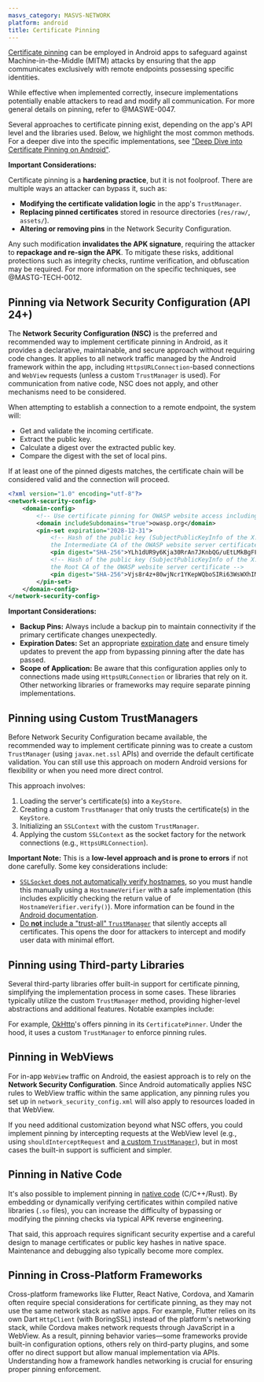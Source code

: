 ```yaml
---
masvs_category: MASVS-NETWORK
platform: android
title: Certificate Pinning
---
```


[Certificate pinning](0x04f-Testing-Network-Communication.md/#restricting-trust-identity-pinning) can be employed in Android apps to safeguard against Machine-in-the-Middle (MITM) attacks by ensuring that the app communicates exclusively with remote endpoints possessing specific identities.

While effective when implemented correctly, insecure implementations potentially enable attackers to read and modify all communication. For more general details on pinning, refer to @MASWE-0047.

Several approaches to certificate pinning exist, depending on the app's API level and the libraries used. Below, we highlight the most common methods. For a deeper dive into the specific implementations, see ["Deep Dive into Certificate Pinning on Android"](https://securevale.blog/articles/deep-dive-into-certificate-pinning-on-android/).

**Important Considerations:**

Certificate pinning is a **hardening practice**, but it is not foolproof. There are multiple ways an attacker can bypass it, such as:

- **Modifying the certificate validation logic** in the app's `TrustManager`.
- **Replacing pinned certificates** stored in resource directories (`res/raw/`, `assets/`).
- **Altering or removing pins** in the Network Security Configuration.

Any such modification **invalidates the APK signature**, requiring the attacker to **repackage and re-sign the APK**. To mitigate these risks, additional protections such as integrity checks, runtime verification, and obfuscation may be required. For more information on the specific techniques, see @MASTG-TECH-0012.

## Pinning via Network Security Configuration (API 24+)

The **Network Security Configuration (NSC)** is the preferred and recommended way to implement certificate pinning in Android, as it provides a declarative, maintainable, and secure approach without requiring code changes. It applies to all network traffic managed by the Android framework within the app, including `HttpsURLConnection`-based connections and `WebView` requests (unless a custom `TrustManager` is used). For communication from native code, NSC does not apply, and other mechanisms need to be considered.

When attempting to establish a connection to a remote endpoint, the system will:

- Get and validate the incoming certificate.
- Extract the public key.
- Calculate a digest over the extracted public key.
- Compare the digest with the set of local pins.

If at least one of the pinned digests matches, the certificate chain will be considered valid and the connection will proceed.

```xml
<?xml version="1.0" encoding="utf-8"?>
<network-security-config>
    <domain-config>
        <!-- Use certificate pinning for OWASP website access including sub domains -->
        <domain includeSubdomains="true">owasp.org</domain>
        <pin-set expiration="2028-12-31">
            <!-- Hash of the public key (SubjectPublicKeyInfo of the X.509 certificate) of
            the Intermediate CA of the OWASP website server certificate -->
            <pin digest="SHA-256">YLh1dUR9y6Kja30RrAn7JKnbQG/uEtLMkBgFF2Fuihg=</pin>
            <!-- Hash of the public key (SubjectPublicKeyInfo of the X.509 certificate) of
            the Root CA of the OWASP website server certificate -->
            <pin digest="SHA-256">Vjs8r4z+80wjNcr1YKepWQboSIRi63WsWXhIMN+eWys=</pin>
        </pin-set>
    </domain-config>
</network-security-config>
```

**Important Considerations:**

- **Backup Pins:** Always include a backup pin to maintain connectivity if the primary certificate changes unexpectedly.
- **Expiration Dates:** Set an appropriate [expiration date](https://developer.android.com/privacy-and-security/security-config#CertificatePinning) and ensure timely updates to prevent the app from bypassing pinning after the date has passed.
- **Scope of Application:** Be aware that this configuration applies only to connections made using `HttpsURLConnection` or libraries that rely on it. Other networking libraries or frameworks may require separate pinning implementations.

## Pinning using Custom TrustManagers

Before Network Security Configuration became available, the recommended way to implement certificate pinning was to create a custom `TrustManager` (using `javax.net.ssl` APIs) and override the default certificate validation. You can still use this approach on modern Android versions for flexibility or when you need more direct control.

This approach involves:

1. Loading the server's certificate(s) into a `KeyStore`.
2. Creating a custom `TrustManager` that only trusts the certificate(s) in the `KeyStore`.
3. Initializing an `SSLContext` with the custom `TrustManager`.
4. Applying the custom `SSLContext` as the socket factory for the network connections (e.g., `HttpsURLConnection`).

**Important Note:** This is a **low-level approach and is prone to errors** if not done carefully. Some key considerations include:

- [`SSLSocket` does not automatically verify hostnames](https://developer.android.com/privacy-and-security/security-ssl#WarningsSslSocket), so you must handle this manually using a `HostnameVerifier` with a safe implementation (this includes explicitly checking the return value of `HostnameVerifier.verify()`). More information can be found in the [Android documentation](https://developer.android.com/privacy-and-security/risks/unsafe-hostname).
- [Do **not** include a "trust-all" `TrustManager`](https://developer.android.com/privacy-and-security/security-ssl#UnknownCa) that silently accepts all certificates. This opens the door for attackers to intercept and modify user data with minimal effort.

## Pinning using Third-party Libraries

Several third-party libraries offer built-in support for certificate pinning, simplifying the implementation process in some cases. These libraries typically utilize the custom `TrustManager` method, providing higher-level abstractions and additional features. Notable examples include:

For example, [OkHttp](https://github.com/square/okhttp)'s offers pinning in its `CertificatePinner`. Under the hood, it uses a custom `TrustManager` to enforce pinning rules.

## Pinning in WebViews

For in-app `WebView` traffic on Android, the easiest approach is to rely on the **Network Security Configuration**. Since Android automatically applies NSC rules to WebView traffic within the same application, any pinning rules you set up in `network_security_config.xml` will also apply to resources loaded in that WebView.

If you need additional customization beyond what NSC offers, you could implement pinning by intercepting requests at the WebView level (e.g., using `shouldInterceptRequest` and [a custom `TrustManager`](#pinning-using-custom-trustmanagers)), but in most cases the built-in support is sufficient and simpler.

## Pinning in Native Code

It's also possible to implement pinning in [native code](https://developer.android.com/ndk) (C/C++/Rust). By embedding or dynamically verifying certificates within compiled native libraries (`.so` files), you can increase the difficulty of bypassing or modifying the pinning checks via typical APK reverse engineering.

That said, this approach requires significant security expertise and a careful design to manage certificates or public key hashes in native space. Maintenance and debugging also typically become more complex.

## Pinning in Cross-Platform Frameworks

Cross-platform frameworks like Flutter, React Native, Cordova, and Xamarin often require special considerations for certificate pinning, as they may not use the same network stack as native apps. For example, Flutter relies on its own Dart `HttpClient` (with BoringSSL) instead of the platform's networking stack, while Cordova makes network requests through JavaScript in a WebView. As a result, pinning behavior varies—some frameworks provide built-in configuration options, others rely on third-party plugins, and some offer no direct support but allow manual implementation via APIs. Understanding how a framework handles networking is crucial for ensuring proper pinning enforcement.
